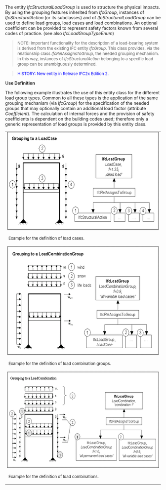 The entity _IfcStructuralLoadGroup_ is used to structure the physical impacts. By using the grouping features inherited from _IfcGroup_, instances of _IfcStructuralAction_ (or its subclasses) and of _IfcStructuralLoadGroup_ can be used to define load groups, load cases and load combinations. An optional coefficient can be provided to represent safety factors known from several codes of practice. (see also _IfcLoadGroupTypeEnum_)

> <font size="-1">NOTE: Important functionality for the description of a
		  load-bearing system is derived from the existing IFC entity <i>IfcGroup</i>.
		  This class provides, via the relationship class <i>IfcRelAssignsToGroup</i>,
		  the needed grouping mechanism. In this way, instances of
		  <i>IfcStructuralAction</i> belonging to a specific load group can be
		  unambiguously determined.</font>
> 


> <font color="#0000FF" size="-1"> HISTORY: New entity in Release IFC2x
		  Edition 2. </font>
> 


U**se Definition**

The following example illustrates the use of this entity class for the different load group types. Common to all these types is the application of the same grouping mechanism (via _IfcGroup_) for the specification of the needed groups that may optionally contain an additional load factor (attribute _Coefficient_). The calculation of internal forces and the provision of safety coefficients is dependent on the building codes used; therefore only a generic representation of load groups is provided by this entity class.

<table width="100%" border="0" cellpadding="0" cellspacing="0"> 
		<tr> 
		  <td><img src="figures/IfcStructuralLoadGroup-Fig1.gif" alt="Fig. 4-13" width="600" height="316" border="0" align="LEFT"></td> 
		</tr> 
		<tr> 
		  <td height="40" valign="TOP"> 
			 <p>&nbsp;<font size="-1">Example for the definition of load
				cases.</font></p></td> 
		</tr> 
		<tr> 
		  <td><img src="figures/IfcStructuralLoadGroup-Fig2.gif" alt="Fig. 4-14" width="600" height="350" border="0" align="LEFT"></td> 
		</tr> 
		<tr> 
		  <td valign="TOP" height="40"> 
			 <p>&nbsp;<font size="-1">Example for the definition of load
				combination groups.</font></p></td> 
		</tr> 
		<tr> 
		  <td><img src="figures/IfcStructuralLoadGroup-Fig3.gif" alt="Fig. 4-15" width="600" height="311" border="0" align="LEFT"></td> 
		</tr> 
		<tr> 
		  <td valign="TOP" height="40"> 
			 <p>&nbsp;<font size="-1">Example for the definition of load
				combinations.</font></p></td> 
		</tr> 
	 </table>